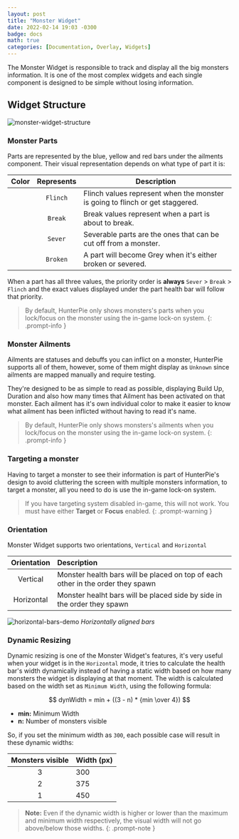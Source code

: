 ```yaml
---
layout: post
title: "Monster Widget"
date: 2022-02-14 19:03 -0300
badge: docs
math: true
categories: [Documentation, Overlay, Widgets]
---
```

The Monster Widget is responsible to track and display all the big monsters information. It is one of the most complex widgets and each single component is designed to be simple without losing information.

## Widget Structure

![monster-widget-structure](/Static/monster-widget-structure.png)

### Monster Parts

Parts are represented by the blue, yellow and red bars under the ailments component. Their visual representation depends on what type of part it is:

Color | Represents | Description
:----:|:----------:|--------------------
<ion-icon name="prism" style="fill:#22aae1;"/> | `Flinch` | Flinch values represent when the monster is going to flinch or get staggered.
<ion-icon name="prism" style="fill:#fdc45b;"/> | `Break`  | Break values represent when a part is about to break.
<ion-icon name="prism" style="fill:#e53737;"/> | `Sever` | Severable parts are the ones that can be cut off from a monster.
<ion-icon name="prism" style="fill:#7f7f7f;"/> | `Broken` | A part will become Grey when it's either broken or severed. 

When a part has all three values, the priority order is **always** `Sever` > `Break` > `Flinch` and the exact values displayed under the part health bar will follow that priority.

> By default, HunterPie only shows monsters's parts when you lock/focus on the monster using the in-game lock-on system.
{: .prompt-info }

### Monster Ailments

Ailments are statuses and debuffs you can inflict on a monster, HunterPie supports all of them, however, some of them might display as `Unknown` since ailments are mapped manually and require testing.

They're designed to be as simple to read as possible, displaying Build Up, Duration and also how many times that Ailment has been activated on that monster. Each ailment has it's own individual color to make it easier to know what ailment has been inflicted without having to read it's name.

> By default, HunterPie only shows monsters's ailments when you lock/focus on the monster using the in-game lock-on system.
{: .prompt-info }

### Targeting a monster

Having to target a monster to see their information is part of HunterPie's design to avoid cluttering the screen with multiple monsters information, to target a monster, all you need to do is use the in-game lock-on system. 

> If you have targeting system disabled in-game, this will not work. You must have either **Target** or **Focus** enabled.
{: .prompt-warning }

### Orientation

Monster Widget supports two orientations, `Vertical` and `Horizontal`


Orientation | Description
:----------:|:--------------------
Vertical    | Monster health bars will be placed on top of each other in the order they spawn
Horizontal  | Monster healht bars will be placed side by side in the order they spawn

![horizontal-bars-demo](/Static/horizontal-bars-demo.jpg) *Horizontally aligned bars*

### Dynamic Resizing

Dynamic resizing is one of the Monster Widget's features, it's very useful when your widget is in the `Horizontal` mode, it tries to calculate the health bar's width dynamically instead of having a static width based on how many monsters the widget is displaying at that moment.
The width is calculated based on the width set as `Minimum Width`, using the following formula:

$$ dynWidth = min + ((3 - n) * {min \over 4}) $$ 

- **min:** Minimum Width
- **n:** Number of monsters visible

So, if you set the minimum width as `300`, each possible case will result in these dynamic widths:

Monsters visible | Width (px)
:---------------:|:----------------
3                | 300
2                | 375
1                | 450

> **Note:** Even if the dynamic width is higher or lower than the maximum and minimum width respectively, the visual width will not go above/below those widths.
{: .prompt-note }